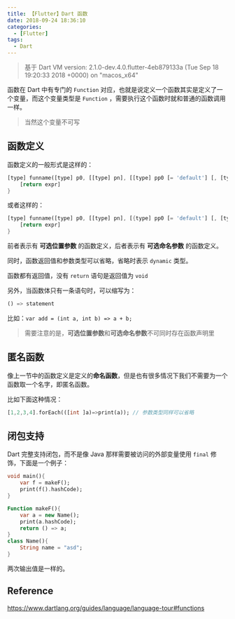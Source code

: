 ```yaml
---
title: 【Flutter】Dart 函数
date: 2018-09-24 18:36:10
categories:
  - [Flutter]
tags:
  - Dart
---
```


> 基于 Dart VM version: 2.1.0-dev.4.0.flutter-4eb879133a (Tue Sep 18 19:20:33 2018 +0000) on "macos_x64"

函数在 Dart 中有专门的 `Function` 对应，也就是说定义一个函数其实是定义了一个变量，而这个变量类型是 `Function` ，需要执行这个函数时就和普通的函数调用一样。

> 当然这个变量不可写


<!--more-->

## 函数定义

函数定义的一般形式是这样的：

```dart
[type] funname([type] p0, [[type] pn], [[type] pp0 [= 'default'] [, [type] pp1]]){
    [return expr]
}
```

或者这样的：

```dart
[type] funname([type] p0, [[type] pn], [{type] pp0 [= 'default'] [, [type] pp1}]){
    [return expr]
}
```

前者表示有 **可选位置参数** 的函数定义，后者表示有 **可选命名参数** 的函数定义。

同时，函数返回值和参数类型可以省略，省略时表示 `dynamic` 类型。

函数都有返回值，没有 `return` 语句是返回值为 `void`



另外，当函数体只有一条语句时，可以缩写为：

```dart
() => statement
```

比如：`var add = (int a, int b) => a + b;`



> 需要注意的是，**可选位置参数**和**可选命名参数**不可同时存在函数声明里



## 匿名函数

像上一节中的函数定义是定义的**命名函数**，但是也有很多情况下我们不需要为一个函数取一个名字，即匿名函数。

比如下面这种情况：

```dart
[1,2,3,4].forEach(([int ]a)=>print(a)); // 参数类型同样可以省略
```

## 闭包支持

Dart 完整支持闭包，而不是像 Java 那样需要被访问的外部变量使用 `final` 修饰，下面是一个例子：

```dart
void main(){
    var f = makeF();
    print(f().hashCode);
}

Function makeF(){
    var a = new Name();
    print(a.hashCode);
    return () => a;
}
class Name(){
    String name = "asd";
}
```

两次输出值是一样的。

## Reference

https://www.dartlang.org/guides/language/language-tour#functions